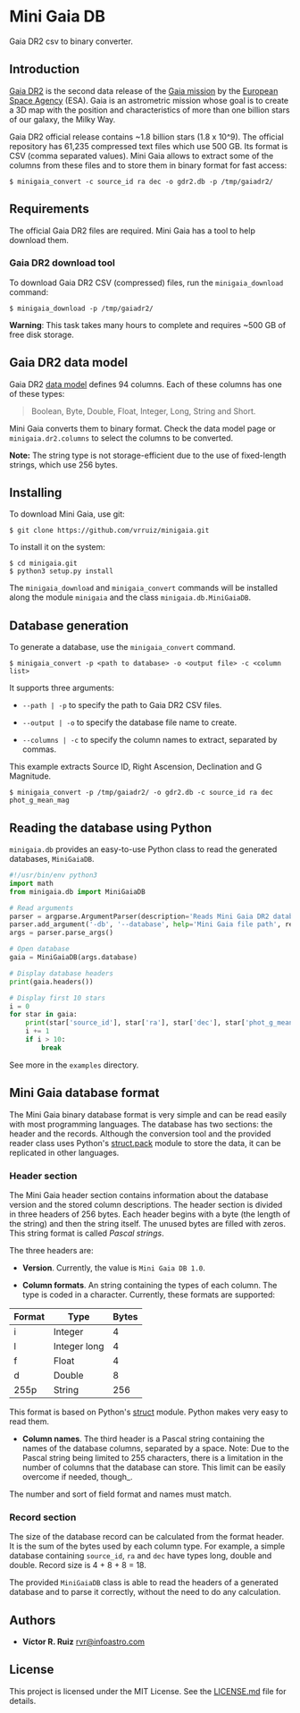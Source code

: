 # Mini Gaia DB

Gaia DR2 csv to binary converter.

## Introduction

[Gaia DR2](https://www.cosmos.esa.int/web/gaia/data-release-2) is the second data release of the [Gaia mission](https://www.cosmos.esa.int/web/gaia/) by the [European Space Agency](https://www.esa.int/) (ESA). Gaia is an astrometric mission whose goal is to create a 3D map with the position and characteristics of more than one billion stars of our galaxy, the Milky Way.

Gaia DR2 official release contains ~1.8 billion stars (1.8 x 10^9). The official repository has 61,235 compressed text files which use 500 GB. Its format is CSV (comma separated values). Mini Gaia allows to extract some of the columns from these files and to store them in binary format for fast access:

```
$ minigaia_convert -c source_id ra dec -o gdr2.db -p /tmp/gaiadr2/
```

## Requirements

The official Gaia DR2 files are required. Mini Gaia has a tool to help download them.

### Gaia DR2 download tool

To download Gaia DR2 CSV (compressed) files, run the ``minigaia_download`` command:

```
$ minigaia_download -p /tmp/gaiadr2/
```

**Warning**: This task takes many hours to complete and requires ~500 GB of free disk storage.

## Gaia DR2 data model

Gaia DR2 [data model](https://gea.esac.esa.int/archive/documentation/GDR2/Gaia_archive/chap_datamodel/sec_dm_main_tables/ssec_dm_gaia_source.html) defines 94 columns. Each of these columns has one of these types:

> Boolean, Byte, Double, Float, Integer, Long, String and Short. 

Mini Gaia converts them to binary format. Check the data model page or ``minigaia.dr2.columns`` to select the columns to be converted.

**Note:** The string type is not storage-efficient due to the use of fixed-length strings, which use 256 bytes.

## Installing

To download Mini Gaia, use git:

```
$ git clone https://github.com/vrruiz/minigaia.git
```

To install it on the system:

```
$ cd minigaia.git
$ python3 setup.py install
```

The ``minigaia_download`` and  ``minigaia_convert`` commands will be installed along the module ``minigaia`` and the class ``minigaia.db.MiniGaiaDB``.

## Database generation

To generate a database, use the ``minigaia_convert`` command.

```
$ minigaia_convert -p <path to database> -o <output file> -c <column list>
```

It supports three arguments:

-  ``--path | -p`` to specify the path to Gaia DR2 CSV files.

- ``--output | -o`` to specify the database file name to create.

- ``--columns | -c`` to specify the column names to extract, separated by commas.

This example extracts Source ID, Right Ascension, Declination and G Magnitude.

```
$ minigaia_convert -p /tmp/gaiadr2/ -o gdr2.db -c source_id ra dec phot_g_mean_mag
```

## Reading the database using Python

``minigaia.db`` provides an easy-to-use Python class to read the generated databases, ``MiniGaiaDB``.

```python
#!/usr/bin/env python3
import math
from minigaia.db import MiniGaiaDB

# Read arguments
parser = argparse.ArgumentParser(description='Reads Mini Gaia DR2 database.')
parser.add_argument('-db', '--database', help='Mini Gaia file path', required=True)
args = parser.parse_args()

# Open database
gaia = MiniGaiaDB(args.database)

# Display database headers
print(gaia.headers())

# Display first 10 stars
i = 0
for star in gaia:
    print(star['source_id'], star['ra'], star['dec'], star['phot_g_mean_mag'])
	i += 1
	if i > 10:
		break
```

See more in the ``examples`` directory.

## Mini Gaia database format

The Mini Gaia binary database format is very simple and can be read easily with most programming languages. The database has two sections: the header and the records. Although the conversion tool and the provided reader class uses Python's [struct.pack](https://docs.python.org/3/library/struct.html) module to store the data, it can be replicated in other languages.

### Header section

The Mini Gaia header section contains information about the database version and the stored column descriptions. The header section is divided in three headers of 256 bytes. Each header begins with a byte (the length of the string) and then the string itself. The unused bytes are filled with zeros. This string format is called _Pascal strings_.

The three headers are:

- **Version**. Currently, the value is ``Mini Gaia DB 1.0``.

- **Column formats**. An string containing the types of each column. The type is coded in a character. Currently, these formats are supported:

| Format | Type | Bytes |
| --------- | ---- | ----- |
| i | Integer | 4 |
| l | Integer long | 4 |
| f | Float | 4 | 
| d | Double | 8 |
| 255p | String | 256 |

This format is based on Python's [struct](https://docs.python.org/3/library/struct.html) module. Python makes very easy to read them.

- **Column names**. The third header is a Pascal string containing the names of the database columns, separated by a space. Note: Due to the Pascal string being limited to 255 characters, there is a limitation in the number of columns that the database can store. This limit can be easily overcome if needed, though_.

The number and sort of field format and names must match.

### Record section

The size of the database record can be calculated from the  format header. It is the sum of the bytes used by each column type. For example, a simple database containing ``source_id``, ``ra`` and ``dec`` have types long, double and double. Record size is 4 + 8 + 8 = 18.

The provided ``MiniGaiaDB`` class is able to read the headers of a generated database and to parse it correctly, without the need to do any calculation.

## Authors

- **Víctor R. Ruiz** [<rvr@infoastro.com>](mailto:rvr@infoastro.com)

## License

This project is licensed under the MIT License. See the [LICENSE.md](LICENSE.md) file for details.